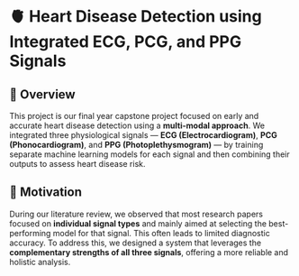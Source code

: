 # 🫀 Heart Disease Detection using Integrated ECG, PCG, and PPG Signals

## 📌 Overview

This project is our final year capstone project focused on early and accurate heart disease detection using a **multi-modal approach**. We integrated three physiological signals — **ECG (Electrocardiogram)**, **PCG (Phonocardiogram)**, and **PPG (Photoplethysmogram)** — by training separate machine learning models for each signal and then combining their outputs to assess heart disease risk.

## 🧠 Motivation

During our literature review, we observed that most research papers focused on **individual signal types** and mainly aimed at selecting the best-performing model for that signal. This often leads to limited diagnostic accuracy. To address this, we designed a system that leverages the **complementary strengths of all three signals**, offering a more reliable and holistic analysis.
